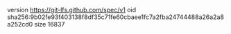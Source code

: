 version https://git-lfs.github.com/spec/v1
oid sha256:9b02fe93f403138f8df35c71fe60cbaee1fc7a2fba24744488a26a2a8a252cd0
size 16837
